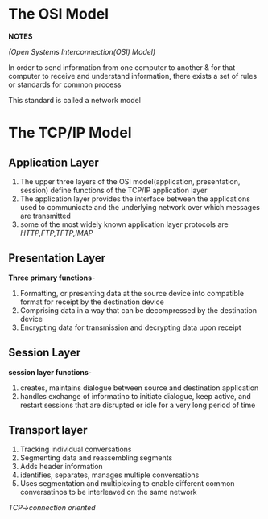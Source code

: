 # The OSI Model

**NOTES**

*(Open Systems Interconnection(OSI) Model)*

In order to send information from one computer to another & for that computer to receive and understand information, there exists a set of rules or standards for common process

This standard is called a network model

# The TCP/IP Model

## Application Layer

1. The upper three layers of the OSI model(application, presentation, session) define functions of the TCP/IP application layer
2. The application layer provides the  interface between the applications used to communicate and the underlying network over which messages are transmitted
3. some of the most widely known application layer protocols are *HTTP,FTP,TFTP,IMAP*

## Presentation Layer

**Three primary functions**-

1. Formatting, or presenting data at the source device into compatible format for receipt by the destination device
2. Comprising data in a way that can be decompressed by the destination device
3. Encrypting data for transmission and decrypting data upon receipt

## Session Layer

**session layer functions**-

1. creates, maintains dialogue between source and destination application
2. handles exchange of informatino to initiate dialogue, keep active, and restart sessions that are disrupted or idle for a very long period of time

## Transport layer
1. Tracking individual conversations
2. Segmenting data and reassembling segments
3. Adds header information
4. identifies, separates, manages multiple conversations
5. Uses segmentation and multiplexing to enable different common conversatinos to be interleaved on the same network

*TCP->connection oriented*
